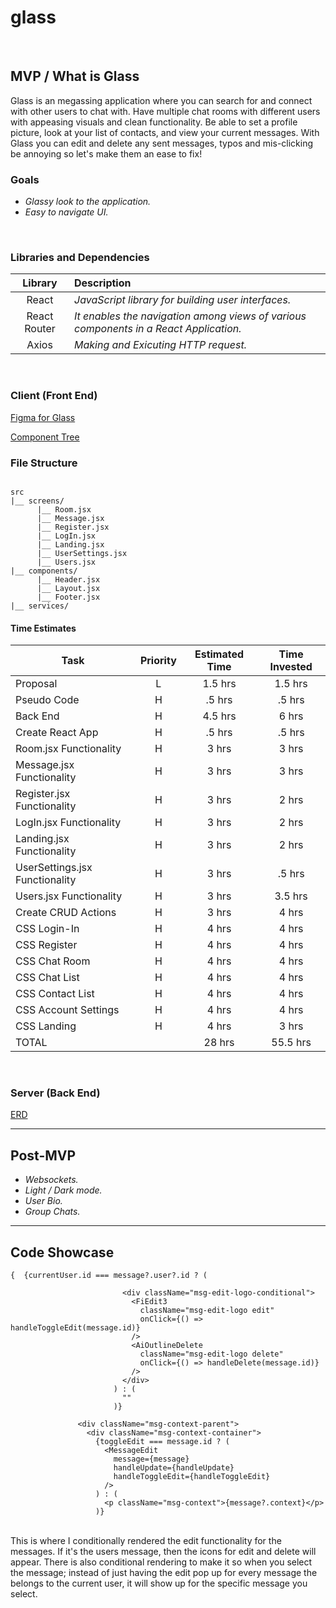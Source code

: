 # glass

<br>

## MVP / What is Glass

Glass is an megassing application where you can search for and connect with other users to chat with. Have multiple chat rooms with different users with appeasing visuals and clean functionality. Be able to set a profile picture, look at your list of contacts, and view your current messages. With Glass you can edit and delete any sent messages, typos and mis-clicking be annoying so let's make them an ease to fix!
<br>

### Goals

- _Glassy look to the application._
- _Easy to navigate UI._

<br>

### Libraries and Dependencies

|   Library    | Description                                                                           |
| :----------: | :------------------------------------------------------------------------------------ |
|    React     | _JavaScript library for building user interfaces._                                    |
| React Router | _It enables the navigation among views of various components in a React Application._ |
|    Axios     | _Making and Exicuting HTTP request._                                                  |

<br>

### Client (Front End)

[Figma for Glass](https://www.figma.com/file/5QyWcwG4sbbL4DShqquetc/Untitled?node-id=0%3A1)

[Component Tree](https://whimsical.com/glass-tree-WpDcwsFnGZh16xJhu1Sy5y)

### File Structure

```structure

src
|__ screens/
      |__ Room.jsx
      |__ Message.jsx
      |__ Register.jsx
      |__ LogIn.jsx
      |__ Landing.jsx
      |__ UserSettings.jsx
      |__ Users.jsx
|__ components/
      |__ Header.jsx
      |__ Layout.jsx
      |__ Footer.jsx
|__ services/

```

#### Time Estimates

| Task                           | Priority | Estimated Time | Time Invested |
| ------------------------------ | :------: | :------------: | :-----------: |
| Proposal                       |    L     |    1.5 hrs     |    1.5 hrs    |
| Pseudo Code                    |    H     |     .5 hrs     |    .5 hrs     |
| Back End                       |    H     |    4.5 hrs     |     6 hrs     |
| Create React App               |    H     |     .5 hrs     |    .5 hrs     |
| Room.jsx Functionality         |    H     |     3 hrs      |     3 hrs     |
| Message.jsx Functionality      |    H     |     3 hrs      |     3 hrs     |
| Register.jsx Functionality     |    H     |     3 hrs      |     2 hrs     |
| LogIn.jsx Functionality        |    H     |     3 hrs      |     2 hrs     |
| Landing.jsx Functionality      |    H     |     3 hrs      |     2 hrs     |
| UserSettings.jsx Functionality |    H     |     3 hrs      |    .5 hrs     |
| Users.jsx Functionality        |    H     |     3 hrs      |    3.5 hrs    |
| Create CRUD Actions            |    H     |     3 hrs      |     4 hrs     |
| CSS Login-In                   |    H     |     4 hrs      |     4 hrs     |
| CSS Register                   |    H     |     4 hrs      |     4 hrs     |
| CSS Chat Room                  |    H     |     4 hrs      |     4 hrs     |
| CSS Chat List                  |    H     |     4 hrs      |     4 hrs     |
| CSS Contact List               |    H     |     4 hrs      |     4 hrs     |
| CSS Account Settings           |    H     |     4 hrs      |     4 hrs     |
| CSS Landing                    |    H     |     4 hrs      |     3 hrs     |
| TOTAL                          |          |     28 hrs     |   55.5 hrs    |

<br>

### Server (Back End)

[ERD](https://app.diagrams.net/)
<br>

---

## Post-MVP

- _Websockets._
- _Light / Dark mode._
- _User Bio._
- _Group Chats._

---

## Code Showcase

```
{  {currentUser.id === message?.user?.id ? (

                         <div className="msg-edit-logo-conditional">
                           <FiEdit3
                             className="msg-edit-logo edit"
                             onClick={() => handleToggleEdit(message.id)}
                           />
                           <AiOutlineDelete
                             className="msg-edit-logo delete"
                             onClick={() => handleDelete(message.id)}
                           />
                         </div>
                       ) : (
                         ""
                       )}

               <div className="msg-context-parent">
                 <div className="msg-context-container">
                   {toggleEdit === message.id ? (
                     <MessageEdit
                       message={message}
                       handleUpdate={handleUpdate}
                       handleToggleEdit={handleToggleEdit}
                     />
                   ) : (
                     <p className="msg-context">{message?.context}</p>
                   )}

```

<br/>
This is where I conditionally rendered the edit functionality for the messages. If it's the users message, then the icons for edit and delete will appear. There is also conditional rendering to make it so when you select the message; instead of just having the edit pop up for every message the belongs to the current user, it will show up for the specific message you select.
